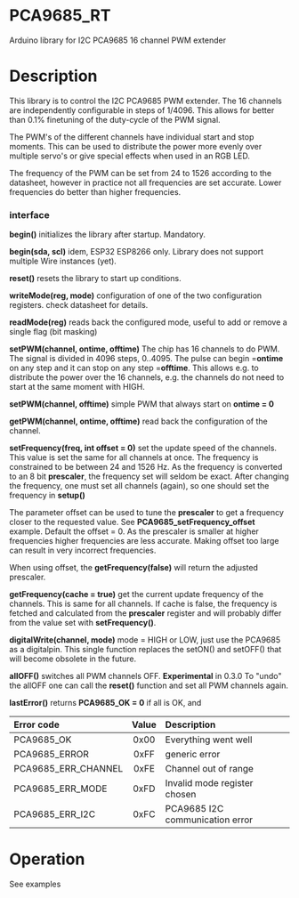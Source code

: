# PCA9685_RT

Arduino library for I2C PCA9685 16 channel PWM extender

# Description

This library is to control the I2C PCA9685 PWM extender. 
The 16 channels are independently configurable in steps of 1/4096.
This allows for better than 0.1% finetuning of the duty-cycle
of the PWM signal. 

The PWM's of the different channels have individual start and stop moments. 
This can be used to distribute the power more evenly over multiple servo's 
or give special effects when used in an RGB LED.

The frequency of the PWM can be set from 24 to 1526 according to the datasheet, however in practice not all frequencies are set accurate.
Lower frequencies do better than higher frequencies.


### interface

**begin()** initializes the library after startup. Mandatory.

**begin(sda, scl)** idem, ESP32 ESP8266 only. Library does not support 
multiple Wire instances (yet).

**reset()** resets the library to start up conditions.

**writeMode(reg, mode)** configuration of one of the two configuration registers.
check datasheet for details.

**readMode(reg)** reads back the configured mode, useful to add or remove a 
single flag (bit masking)

**setPWM(channel, ontime, offtime)** The chip has 16 channels to do PWM.
The signal is divided in 4096 steps, 0..4095. 
The pulse can begin =**ontime** on any step and it can stop on any step =**offtime**.
This allows e.g. to distribute the power over the 16 channels, e.g. the
channels do not need to start at the same moment with HIGH.

**setPWM(channel, offtime)** simple PWM that always start on **ontime = 0**

**getPWM(channel, ontime, offtime)** read back the configuration of the channel.

**setFrequency(freq, int offset = 0)** set the update speed of the channels. 
This value is set the same for all channels at once.
The frequency is constrained to be between 24 and 1526 Hz.
As the frequency is converted to an 8 bit **prescaler**,
the frequency set will seldom be exact.
After changing the frequency, one must set all channels (again), 
so one should set the frequency in **setup()**

The parameter offset can be used to tune the **prescaler** to get a frequency
closer to the requested value. See **PCA9685_setFrequency_offset** example. 
Default the offset = 0. As the prescaler is smaller at higher frequencies 
higher frequencies are less accurate.
Making offset too large can result in very incorrect frequencies.

When using offset, the **getFrequency(false)** will return the adjusted prescaler.

**getFrequency(cache = true)** get the current update frequency of the channels. 
This is same for all channels. If cache is false, the frequency is fetched and
calculated from the **prescaler** register and will probably differ from the 
value set with **setFrequency()**.

**digitalWrite(channel, mode)** mode = HIGH or LOW, just use the PCA9685 as 
a digitalpin. 
This single function replaces the setON() and setOFF() that will become
obsolete in the future.

**allOFF()** switches all PWM channels OFF. **Experimental** in 0.3.0
To "undo" the allOFF one can call the **reset()** function and set all 
PWM channels again.

**lastError()** returns **PCA9685_OK = 0** if all is OK, and 

| Error code | Value | Description |
|:----|:----:|:----|
| PCA9685_OK          | 0x00 | Everything went well
| PCA9685_ERROR       | 0xFF | generic error
| PCA9685_ERR_CHANNEL | 0xFE | Channel out of range
| PCA9685_ERR_MODE    | 0xFD | Invalid mode register chosen | 
| PCA9685_ERR_I2C     | 0xFC | PCA9685 I2C communication error



# Operation

See examples
